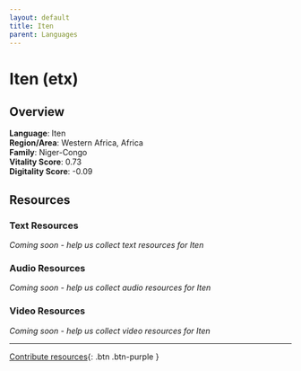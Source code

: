```yaml
---
layout: default
title: Iten
parent: Languages
---
```


# Iten (etx)

## Overview

**Language**: Iten  
**Region/Area**: Western Africa, Africa  
**Family**: Niger-Congo  
**Vitality Score**: 0.73  
**Digitality Score**: -0.09  

## Resources

### Text Resources
*Coming soon - help us collect text resources for Iten*

### Audio Resources
*Coming soon - help us collect audio resources for Iten*

### Video Resources
*Coming soon - help us collect video resources for Iten*

---

[Contribute resources](https://fairtrain.github.io/){: .btn .btn-purple }
